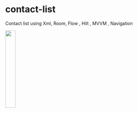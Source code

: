 # contact-list

Contact list using Xml, Room, Flow , Hilt , MVVM , Navigation

<img src = "https://user-images.githubusercontent.com/81919513/234533415-cb555439-4729-404e-b241-df049cfbacde.gif" width=25% height=25%>

